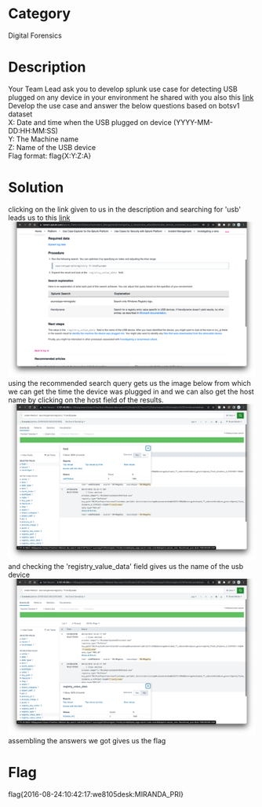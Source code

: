 # Category
Digital Forensics
# Description
Your Team Lead ask you to develop splunk use case for detecting USB plugged on any device in your environment he shared with you also this [link](https://lantern.splunk.com/Security/Use_Cases)</br>
Develop the use case and answer the below questions based on botsv1 dataset</br> 
X: Date and time when the USB plugged on device  (YYYY-MM-DD:HH:MM:SS)</br>
Y: The Machine name </br>
Z: Name of the USB device</br>
Flag format: flag{X:Y:Z:A}</br>
# Solution 
clicking on the link given to us in the description and searching for 'usb' leads us to this [link](https://lantern.splunk.com/Splunk_Platform/UCE/Security/Incident_Management/Investigating_a_ransomware_attack/Removable_devices_connected_to_a_machine)</br>
![screenshot](./img1.png)</br>
using the recommended search query gets us the image below from which we can get the time the device was plugged in and we can also get the host name by clicking on the host field of the results.</br>
![screenshot](./img2.png)</br>
and checking the 'registry_value_data' field gives us the name of the usb device</br>
![screenshot](./img3.png)</br>
assembling the answers we got gives us the flag</br>
# Flag
flag{2016-08-24:10:42:17:we8105desk:MIRANDA_PRI}